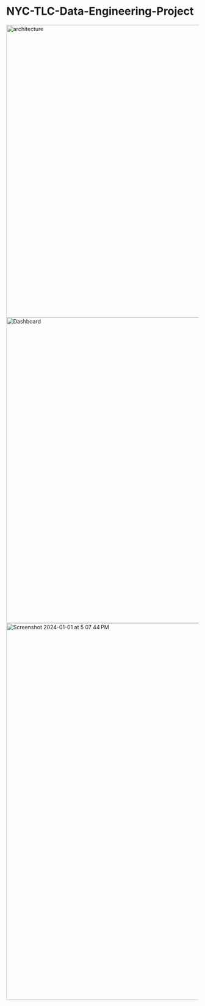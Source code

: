 # NYC-TLC-Data-Engineering-Project
<img width="765" alt="architecture" src="https://github.com/akhil-rachure/NYC-TLC-Data-Engineering-Project/assets/25721124/81b78089-1c77-45f5-bc70-3de28c99fea4">



<img width="800" alt="Dashboard" src="https://github.com/akhil-rachure/NYC-TLC-Data-Engineering-Project/assets/25721124/21eec091-ea3e-4de2-9f19-945c0b13cf72">

<img width="986" alt="Screenshot 2024-01-01 at 5 07 44 PM" src="https://github.com/akhil-rachure/NYC-TLC-Data-Engineering-Project/assets/25721124/a14840a8-98bf-4dea-b503-61f4077ed949">

